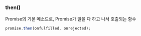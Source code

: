 ### then()
Promise의 기본 메소드로, Promise가 일을 다 하고 나서 호출되는 함수
```js
promise.then(onfulfilled, onrejected);
```
